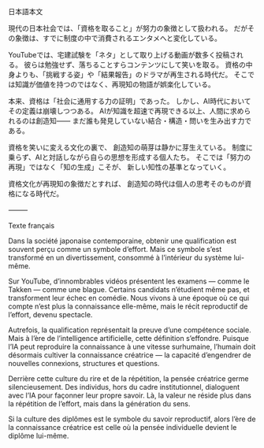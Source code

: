 日本語本文

現代の日本社会では、「資格を取ること」が努力の象徴として扱われる。
だがその象徴は、すでに制度の中で消費されるエンタメへと変化している。

YouTubeでは、宅建試験を「ネタ」として取り上げる動画が数多く投稿される。
彼らは勉強せず、落ちることすらコンテンツにして笑いを取る。
資格の中身よりも、「挑戦する姿」や「結果報告」のドラマが再生される時代だ。
そこでは知識が価値を持つのではなく、再現知の物語が娯楽化している。

本来、資格は「社会に通用する力の証明」であった。
しかし、AI時代においてその定義は崩壊しつつある。
AIが知識を超速で再現できる以上、人間に求められるのは創造知——
まだ誰も発見していない結合・構造・問いを生み出す力である。

資格を笑いに変える文化の裏で、
創造知の萌芽は静かに芽生えている。
制度に乗らず、AIと対話しながら自らの思想を形成する個人たち。
そこでは「努力の再現」ではなく「知の生成」こそが、
新しい知性の基準となっていく。

資格文化が再現知の象徴だとすれば、
創造知の時代は個人の思考そのものが資格になる時代だ。

⸻

Texte français

Dans la société japonaise contemporaine, obtenir une qualification est souvent perçu comme un symbole d’effort.
Mais ce symbole s’est transformé en un divertissement, consommé à l’intérieur du système lui-même.

Sur YouTube, d’innombrables vidéos présentent les examens — comme le Takken — comme une blague.
Certains candidats n’étudient même pas, et transforment leur échec en comédie.
Nous vivons à une époque où ce qui compte n’est plus la connaissance elle-même,
mais le récit reproductif de l’effort, devenu spectacle.

Autrefois, la qualification représentait la preuve d’une compétence sociale.
Mais à l’ère de l’intelligence artificielle, cette définition s’effondre.
Puisque l’IA peut reproduire la connaissance à une vitesse surhumaine,
l’humain doit désormais cultiver la connaissance créatrice —
la capacité d’engendrer de nouvelles connexions, structures et questions.

Derrière cette culture du rire et de la répétition,
la pensée créatrice germe silencieusement.
Des individus, hors du cadre institutionnel, dialoguent avec l’IA pour façonner leur propre savoir.
Là, la valeur ne réside plus dans la répétition de l’effort,
mais dans la génération du sens.

Si la culture des diplômes est le symbole du savoir reproductif,
alors l’ère de la connaissance créatrice est celle où la pensée individuelle devient le diplôme lui-même.
